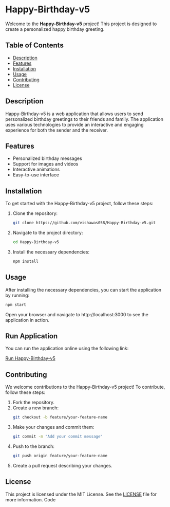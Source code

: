 # Happy-Birthday-v5

Welcome to the **Happy-Birthday-v5** project! This project is designed to create a personalized happy birthday greeting.

## Table of Contents

- [Description](#description)
- [Features](#features)
- [Installation](#installation)
- [Usage](#usage)
- [Contributing](#contributing)
- [License](#license)

## Description

Happy-Birthday-v5 is a web application that allows users to send personalized birthday greetings to their friends and family. The application uses various technologies to provide an interactive and engaging experience for both the sender and the receiver.

## Features

- Personalized birthday messages
- Support for images and videos
- Interactive animations
- Easy-to-use interface

## Installation

To get started with the Happy-Birthday-v5 project, follow these steps:

1. Clone the repository:
   ```bash
   git clone https://github.com/vishawas058/Happy-Birthday-v5.git
2. Navigate to the project directory:
   ```bash
   cd Happy-Birthday-v5
3. Install the necessary dependencies:
   ```bash
   npm install
## Usage
After installing the necessary dependencies, you can start the application by running:
   ```bash
   npm start
```
Open your browser and navigate to http://localhost:3000 to see the application in action.
## Run Application
You can run the application online using the following link:

[Run Happy-Birthday-v5](https://vishawas058.github.io/Happy-Birthday-v5/)

## Contributing
We welcome contributions to the Happy-Birthday-v5 project! To contribute, follow these steps:

   1. Fork the repository.
   2. Create a new branch:
      ```bash
      git checkout -b feature/your-feature-name
3. Make your changes and commit them:
   ```bash
   git commit -m "Add your commit message"
4. Push to the branch:
   ```bash
   git push origin feature/your-feature-name
5. Create a pull request describing your changes.

## License

This project is licensed under the MIT License. See the [LICENSE](https://github.com/vishawas058/Happy-Birthday-v5?tab=MIT-1-ov-file) file for more information.
Code

